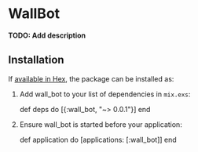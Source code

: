 # WallBot

**TODO: Add description**

## Installation

If [available in Hex](https://hex.pm/docs/publish), the package can be installed as:

  1. Add wall_bot to your list of dependencies in `mix.exs`:

        def deps do
          [{:wall_bot, "~> 0.0.1"}]
        end

  2. Ensure wall_bot is started before your application:

        def application do
          [applications: [:wall_bot]]
        end
